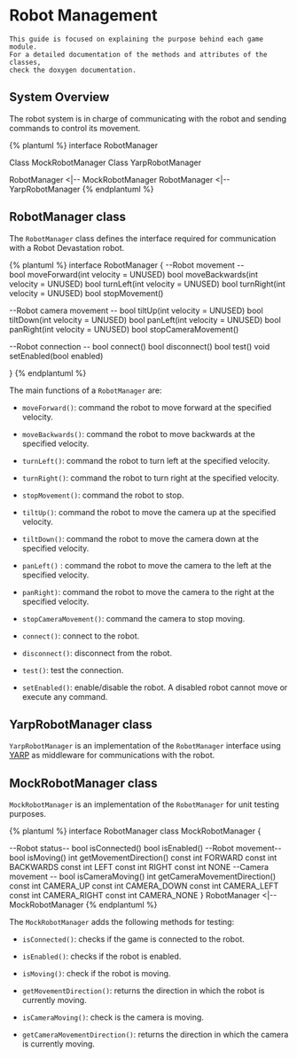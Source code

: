 # Robot Management

```
This guide is focused on explaining the purpose behind each game module. 
For a detailed documentation of the methods and attributes of the classes, 
check the doxygen documentation.  
```

## System Overview
The robot system is in charge of communicating with the robot and sending commands to control its movement.

{% plantuml %}
interface RobotManager

Class MockRobotManager
Class YarpRobotManager

RobotManager <|-- MockRobotManager
RobotManager <|-- YarpRobotManager
{% endplantuml %}

## RobotManager class

The `RobotManager` class defines the interface required for communication with a Robot Devastation robot.

{% plantuml %}
interface RobotManager {
--Robot movement  --    
bool moveForward(int velocity = UNUSED)
bool moveBackwards(int velocity = UNUSED)
bool turnLeft(int velocity = UNUSED)
bool turnRight(int velocity = UNUSED)
bool stopMovement()

--Robot camera movement --
bool tiltUp(int velocity = UNUSED)
bool tiltDown(int velocity = UNUSED)
bool panLeft(int velocity = UNUSED)
bool panRight(int velocity = UNUSED)
bool stopCameraMovement()

--Robot connection --
bool connect()
bool disconnect()
bool test()
void setEnabled(bool enabled)

}
{% endplantuml %}

The main functions of a `RobotManager` are:
* `moveForward()`: command the robot to move forward at the specified velocity.
* `moveBackwards()`: command the robot to move backwards at the specified velocity.
* `turnLeft()`: command the robot to turn left at the specified velocity.
* `turnRight()`: command the robot to turn right at the specified velocity.
* `stopMovement()`: command the robot to stop.


* `tiltUp()`: command the robot to move the camera up at the specified velocity.
* `tiltDown()`: command the robot to move the camera down at the specified velocity.
* `panLeft()` : command the robot to move the camera to the left at the specified velocity.
* `panRight)`: command the robot to move the camera to the right at the specified velocity.
* `stopCameraMovement()`: command the camera to stop moving.


* `connect()`: connect to the robot.
* `disconnect()`: disconnect from the robot.
* `test()`: test the connection.
* `setEnabled()`: enable/disable the robot. A disabled robot cannot move or execute any command.


## YarpRobotManager class
`YarpRobotManager` is an implementation of the `RobotManager` interface using [YARP](http://www.yarp.it/)  as middleware for communications with the robot.

## MockRobotManager class
`MockRobotManager` is an implementation of the `RobotManager` for unit testing purposes.

{% plantuml %}
interface RobotManager
class MockRobotManager {

--Robot status--
bool isConnected()
bool isEnabled()
--Robot movement--
bool isMoving()
int getMovementDirection()
const int FORWARD
const int BACKWARDS
const int LEFT
const int RIGHT
const int NONE
--Camera movement --
bool isCameraMoving()
int getCameraMovementDirection()
const int CAMERA_UP
const int CAMERA_DOWN
const int CAMERA_LEFT
const int CAMERA_RIGHT
const int CAMERA_NONE
}
RobotManager <|-- MockRobotManager
{% endplantuml %}


The `MockRobotManager` adds the following methods for testing:
* `isConnected()`: checks if the game is connected to the robot.
* `isEnabled()`: checks if the robot is enabled.


* `isMoving()`: check if the robot is moving.
* `getMovementDirection()`: returns the direction in which the robot is currently moving.


* `isCameraMoving()`: check is the camera is moving.
* `getCameraMovementDirection()`: returns the direction in which the camera is currently moving.
